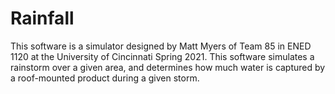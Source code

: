 # Rainfall
This software is a simulator designed by Matt Myers of Team 85 in ENED 1120 at the University of Cincinnati Spring 2021. This software simulates a rainstorm over a given area, and determines how much water is captured by a roof-mounted product during a given storm.
